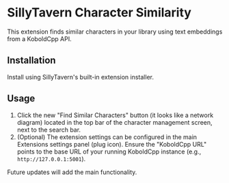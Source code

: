 # SillyTavern Character Similarity

This extension finds similar characters in your library using text embeddings from a KoboldCpp API.

## Installation

Install using SillyTavern's built-in extension installer.

## Usage

1.  Click the new "Find Similar Characters" button (it looks like a network diagram) located in the top bar of the character management screen, next to the search bar.
2.  (Optional) The extension settings can be configured in the main Extensions settings panel (plug icon). Ensure the "KoboldCpp URL" points to the base URL of your running KoboldCpp instance (e.g., `http://127.0.0.1:5001`).

Future updates will add the main functionality.
